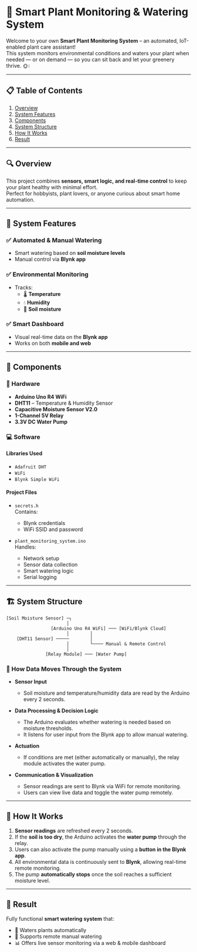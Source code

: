 # 🌿 Smart Plant Monitoring & Watering System

Welcome to your own **Smart Plant Monitoring System** – an automated, IoT-enabled plant care assistant!  
This system monitors environmental conditions and waters your plant when needed — or on demand — so you can sit back and let your greenery thrive. 🌞💧

---

## 📋 Table of Contents

1. [Overview](#-overview)  
2. [System Features](#-system-features)  
3. [Components](#-components)  
4. [System Structure](#-system-structure)  
5. [How It Works](#-how-it-works)  
6. [Result](#-result)

---

## 🔍 Overview

This project combines **sensors, smart logic, and real-time control** to keep your plant healthy with minimal effort.  
Perfect for hobbyists, plant lovers, or anyone curious about smart home automation.

---

## 🧠 System Features

### ✅ Automated & Manual Watering
- Smart watering based on **soil moisture levels**
- Manual control via **Blynk app**

### ✅ Environmental Monitoring
- Tracks:
  - 🌡️ **Temperature**
  - 💧 **Humidity**
  - 🌱 **Soil moisture**

### ✅ Smart Dashboard
- Visual real-time data on the **Blynk app**
- Works on both **mobile and web**

---

## 🧩 Components

### 🔧 Hardware
- **Arduino Uno R4 WiFi**
- **DHT11** – Temperature & Humidity Sensor
- **Capacitive Moisture Sensor V2.0**
- **1-Channel 5V Relay**
- **3.3V DC Water Pump**

### 💻 Software

#### Libraries Used
- `Adafruit DHT`
- `WiFi`
- `Blynk Simple WiFi`

#### Project Files
- `secrets.h`  
  Contains:
  - Blynk credentials
  - WiFi SSID and password

- `plant_monitoring_system.ino`  
  Handles:
  - Network setup  
  - Sensor data collection  
  - Smart watering logic  
  - Serial logging  

---

## 🏗️ System Structure

```text
[Soil Moisture Sensor] ─┐
                       │
                 [Arduino Uno R4 WiFi] ─── [WiFi/Blynk Cloud]
                       │        │
    [DHT11 Sensor] ─────        │
                       │        └──── Manual & Remote Control
                       │
               [Relay Module] ─── [Water Pump]
```

### 🧬 How Data Moves Through the System

- **Sensor Input**  
  - Soil moisture and temperature/humidity data are read by the Arduino every 2 seconds.
  
- **Data Processing & Decision Logic**  
  - The Arduino evaluates whether watering is needed based on moisture thresholds.
  - It listens for user input from the Blynk app to allow manual watering.

- **Actuation**  
  - If conditions are met (either automatically or manually), the relay module activates the water pump.
  
- **Communication & Visualization**  
  - Sensor readings are sent to Blynk via WiFi for remote monitoring.
  - Users can view live data and toggle the water pump remotely.

---

## 🚀 How It Works

1. **Sensor readings** are refreshed every 2 seconds.
2. If the **soil is too dry**, the Arduino activates the **water pump** through the relay.
3. Users can also activate the pump manually using a **button in the Blynk app**.
4. All environmental data is continuously sent to **Blynk**, allowing real-time remote monitoring.
5. The pump **automatically stops** once the soil reaches a sufficient moisture level.

---

## 🎉 Result

Fully functional **smart watering system** that:

- 🌱 Waters plants automatically
- 📲 Supports remote manual watering
- 📊 Offers live sensor monitoring via a web & mobile dashboard

